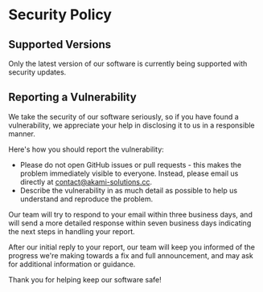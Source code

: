 # Security Policy

## Supported Versions

Only the latest version of our software is currently being supported with security updates.

## Reporting a Vulnerability

We take the security of our software seriously, so if you have found a vulnerability, we appreciate your help in disclosing it to us in a responsible manner.

Here's how you should report the vulnerability:

- Please do not open GitHub issues or pull requests - this makes the problem immediately visible to everyone. Instead, please email us directly at contact@akami-solutions.cc.
- Describe the vulnerability in as much detail as possible to help us understand and reproduce the problem.

Our team will try to respond to your email within three business days, and will send a more detailed response within seven business days indicating the next steps in handling your report.

After our initial reply to your report, our team will keep you informed of the progress we're making towards a fix and full announcement, and may ask for additional information or guidance.

Thank you for helping keep our software safe!